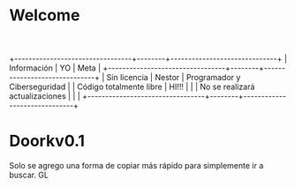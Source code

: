 
# Welcome⠀⠀⠀⠀⠀⠀⠀⠀⠀⠀⠀⠀⠀⠀⠀⠀⠀⠀⠀⠀⠀⠀⠀⠀


+---------------------------------+--------+------------------------------+
|           Información           |   YO   |             Meta             |
+---------------------------------+--------+------------------------------+
| Sin licencia                    | Nestor | Programador y Ciberseguridad |
| Código totalmente libre         | HI!!!  |                              |
| No se realizará actualizaciones |        |                              |
+---------------------------------+--------+------------------------------+  

# Doorkv0.1
Solo se agrego una forma de copiar más rápido para simplemente ir a buscar. GL
